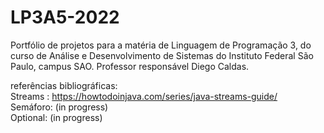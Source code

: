 # LP3A5-2022
Portfólio de projetos para a matéria de Linguagem de Programação 3, do curso de Análise e Desenvolvimento de Sistemas do Instituto Federal São Paulo, campus SAO.
Professor responsável Diego Caldas.


referências bibliográficas: 
<br>
Streams : https://howtodoinjava.com/series/java-streams-guide/
<br>
Semáforo: (in progress)
<br>
Optional: (in progress)
